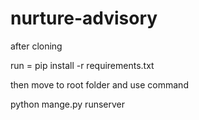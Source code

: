 # nurture-advisory
after cloning

run = pip install -r requirements.txt

then move to root folder and use command

python mange.py runserver
